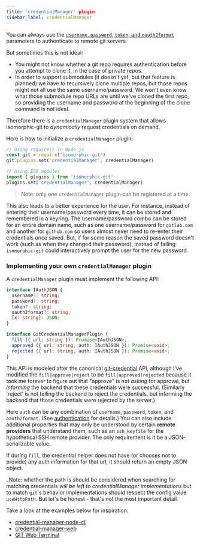 ```yaml
---
title: 'credentialManager' plugin
sidebar_label: credentialManager
---
```


You can always use the [`username`, `password`, `token`, and `oauth2format`](./authentication.md) parameters to authenticate to remote git servers.

But sometimes this is not ideal:

- You might not know whether a git repo requires authentication before you attempt to clone it, in the case of private repos.
- In order to support submodules (it doesn't yet, but that feature is planned) we have to recursively clone multiple repos,
  but those repos might not all use the same username/password. We won't even know what those submodule repo URLs are until
  we've cloned the first repo, so providing the username and password at the beginning of the clone command is not ideal.

Therefore there is a `credentialManager` plugin system that allows isomorphic-git to _dynamically_ request credentials on demand.

Here is how to initialize a `credentialManager` plugin:

```js
// Using require() in Node.js
const git = require('isomorphic-git')
git.plugins.set('credentialManager', credentialManager)

// using ES6 modules
import { plugins } from 'isomorphic-git'
plugins.set('credentialManager', credentialManager)
```

> Note: only one `credentialManager` plugin can be registered at a time.

This also leads to a better experience for the user. For instance, instead of entering their username/password every time,
it can be stored and remembered in a keyring. The username/password combo can be stored for an entire domain name,
such as one username/password for `gitlab.com` and another for `github.com` so users almost never need to re-enter
their credentials once saved. But, if for some reason the saved password doesn't work (such as when they changed their
password), instead of failing `isomorphic-git` could interactively prompt the user for the new password.

### Implementing your own `credentialManager` plugin

A `credentialManager` plugin must implement the following API:

```ts
interface IAuthJSON {
  username?: string;
  password?: string;
  token?: string;
  oauth2format?: string;
  [x: string]: JSON;
}

interface GitCredentialManagerPlugin {
  fill ({ url: string }): Promise<IAuthJSON>;
  approved ({ url: string, auth: IAuthJSON }): Promise<void>;
  rejected ({ url: string, auth: IAuthJSON }): Promise<void>;
}
```

This API is modeled after the canonical [git-credential](https://git-scm.com/docs/git-credential) API, 
although I've modified the `fill|approve|reject` to be `fill|approved|rejected` because it took me forever to
figure out that "approve" is not _asking_ for approval, but _informing_ the backend that these credentials were
successful. (Similarly 'reject' is not telling the backend to reject the credentials, but informing the backend
that those credentials were rejected by the server.)

Here `auth` can be any combination of `username`, `password`, `token`, and `oauth2format`.
(See [authentication](https://isomorphic-git.org/docs/en/authentication) for details.)
You can also include additional properties that may only be understood by certain **remote providers** that understand
them, such as an `ssh_keyfile` for the hypothetical SSH remote provider. The only requirement is it be a
JSON-serializable value.

If during `fill`, the credential helper does not have (or chooses not to provide) any auth information for that url,
it should return an empty JSON object.

_Note: whether the path is should be considered when searching for matching credentials _will be left to credentialManager implementations_
but to match `git`'s behavior implementations should respect the config value `useHttpPath`. But let's be honest -
that's not the most important detail.

Take a look at the examples below for inspiration:
- [credential-manager-node-cli](https://github.com/isomorphic-git/credential-manager-node-cli)
- [credential-manager-web](https://github.com/isomorphic-git/credential-manager-web)
- [GIT Web Terminal](https://github.com/jcubic/git)
